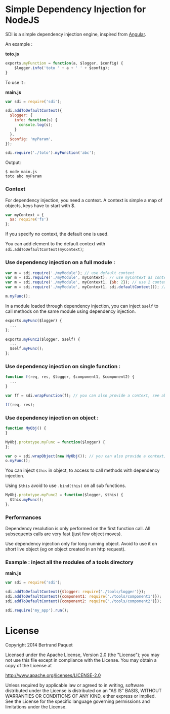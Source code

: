 Simple Dependency Injection for NodeJS
===

SDI is a simple dependency injection engine, inspired from [Angular](http://angularjs.org/).

An example :

**toto.js**
````js
exports.myFunction = function(a, $logger, $config) {
	$logger.info('toto ' + a + ' ' + $config);
}
````

To use it :

**main.js**
````js
var sdi = require('sdi');

sdi.addToDefaultContext({
  $logger: {
    info: function(s) {
      console.log(s);
    }
  },
  $config: 'myParam',
});

sdi.require('./toto').myFunction('abc');

````

Output:
````
$ node main.js
toto abc myParam
````

### Context

For dependency injection, you need a context. A context is simple a map of objects, keys have to start with $.

````js
var myContext = {
  $a: require('fs')
};
````

If you specify no context, the default one is used.

You can add element to the default context with `sdi.addToDefaultContext(myContext)`;

### Use dependency injection on a full module :

````js
var m = sdi.require('./myModule'); // use default context
var m = sdi.require('./myModule', myContext); // use myContext as context
var m = sdi.require('./myModule', myContext1, {$b: 2}); // use 2 contexts
var m = sdi.require('./myModule', myContext1, sdi.defaultContext()); // use myContext and the default context

m.myFunc();

````

In a module loaded through dependency injection, you can inject `$self` to call methods on the same module using dependency injection.

````js
exports.myFunc($logger) {
  ...
};

exports.myFunc2($logger, $self) {
  ...
  $self.myFunc();
};
````

### Use dependency injection on single function :

````js
function f(req, res, $logger, $component1, $component2) {
  ...
}

var ff = sdi.wrapFunction(f); // you can also provide a context, see above.

ff(req, res);
````

### Use dependency injection on object :

````js
function MyObj() {
}

MyObj.prototype.myFunc = function($logger) {
};

var o = sdi.wrapObject(new MyObj()); // you can also provide a context, see above.
o.myFunc();
````

You can inject `$this` in object, to access to call methods with dependency injection. 

Using `$this` avoid to use `.bind(this)` on all sub functions.

````js
MyObj.prototype.myFunc2 = function($logger, $this) {
  $this.myFunc();
};
````

### Performances

Dependency resolution is only performed on the first function call. All subsequents calls are very fast (just few object moves).

Use dependency injection only for long running object. Avoid to use it on short live object (eg on object created in an http request).

### Example : inject all the modules of a tools directory

**main.js**
````js
var sdi = require('sdi');

sdi.addToDefaultContext({$logger: require('./tools/logger')});
sdi.addToDefaultContext({component1: require('./tools/component1')});
sdi.addToDefaultContext({component2: require('./tools/component2')});

sdi.require('my_app').run();
````

License
===

Copyright 2014 Bertrand Paquet

Licensed under the Apache License, Version 2.0 (the "License"); you may not use this file except in compliance with the License. You may obtain a copy of the License at

http://www.apache.org/licenses/LICENSE-2.0

Unless required by applicable law or agreed to in writing, software distributed under the License is distributed on an "AS IS" BASIS, WITHOUT WARRANTIES OR CONDITIONS OF ANY KIND, either express or implied. See the License for the specific language governing permissions and limitations under the License.
